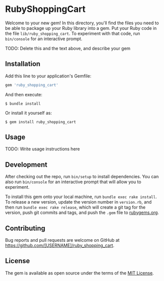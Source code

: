 # RubyShoppingCart

Welcome to your new gem! In this directory, you'll find the files you need to be able to package up your Ruby library into a gem. Put your Ruby code in the file `lib/ruby_shopping_cart`. To experiment with that code, run `bin/console` for an interactive prompt.

TODO: Delete this and the text above, and describe your gem

## Installation

Add this line to your application's Gemfile:

```ruby
gem 'ruby_shopping_cart'
```

And then execute:

    $ bundle install

Or install it yourself as:

    $ gem install ruby_shopping_cart

## Usage

TODO: Write usage instructions here

## Development

After checking out the repo, run `bin/setup` to install dependencies. You can also run `bin/console` for an interactive prompt that will allow you to experiment.

To install this gem onto your local machine, run `bundle exec rake install`. To release a new version, update the version number in `version.rb`, and then run `bundle exec rake release`, which will create a git tag for the version, push git commits and tags, and push the `.gem` file to [rubygems.org](https://rubygems.org).

## Contributing

Bug reports and pull requests are welcome on GitHub at https://github.com/[USERNAME]/ruby_shopping_cart.


## License

The gem is available as open source under the terms of the [MIT License](https://opensource.org/licenses/MIT).
